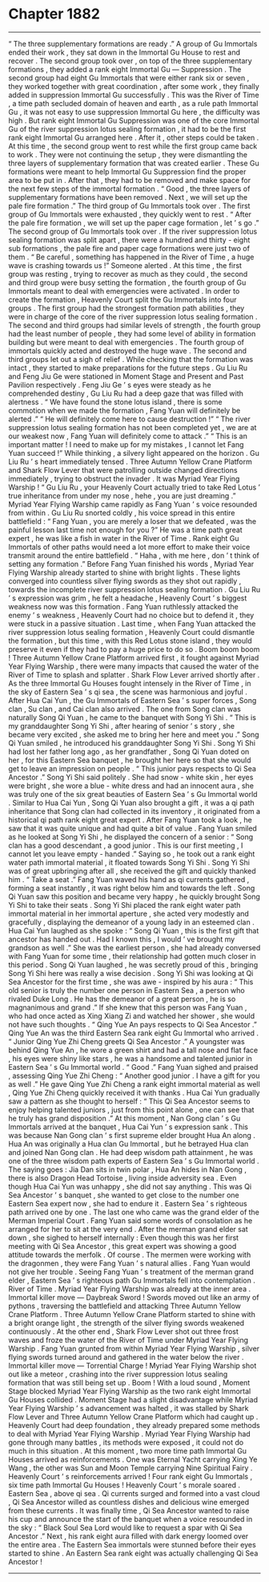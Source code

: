 
# Chapter 1882


---

“ The three supplementary formations are ready .” A group of Gu Immortals ended their work , they sat down in the Immortal Gu House to rest and recover .
The second group took over , on top of the three supplementary formations , they added a rank eight Immortal Gu — Suppression .
The second group had eight Gu Immortals that were either rank six or seven , they worked together with great coordination , after some work , they finally added in suppression Immortal Gu successfully .
This was the River of Time , a time path secluded domain of heaven and earth , as a rule path Immortal Gu , it was not easy to use suppression Immortal Gu here , the difficulty was high .
But rank eight Immortal Gu Suppression was one of the core Immortal Gu of the river suppression lotus sealing formation , it had to be the first rank eight Immortal Gu arranged here . After it , other steps could be taken .
At this time , the second group went to rest while the first group came back to work .
They were not continuing the setup , they were dismantling the three layers of supplementary formation that was created earlier .
These Gu formations were meant to help Immortal Gu Suppression find the proper area to be put in . After that , they had to be removed and make space for the next few steps of the immortal formation .
“ Good , the three layers of supplementary formations have been removed . Next , we will set up the pale fire formation .” The third group of Gu Immortals took over .
The first group of Gu Immortals were exhausted , they quickly went to rest .
“ After the pale fire formation , we will set up the paper cage formation , let ’ s go .” The second group of Gu Immortals took over .
If the river suppression lotus sealing formation was split apart , there were a hundred and thirty - eight sub formations , the pale fire and paper cage formations were just two of them .
“ Be careful , something has happened in the River of Time , a huge wave is crashing towards us !” Someone alerted .
At this time , the first group was resting , trying to recover as much as they could , the second and third group were busy setting the formation , the fourth group of Gu Immortals meant to deal with emergencies were activated .
In order to create the formation , Heavenly Court split the Gu Immortals into four groups . The first group had the strongest formation path abilities , they were in charge of the core of the river suppression lotus sealing formation . The second and third groups had similar levels of strength , the fourth group had the least number of people , they had some level of ability in formation building but were meant to deal with emergencies .
The fourth group of immortals quickly acted and destroyed the huge wave .
The second and third groups let out a sigh of relief . While checking that the formation was intact , they started to make preparations for the future steps .
Gu Liu Ru and Feng Jiu Ge were stationed in Moment Stage and Present and Past Pavilion respectively .
Feng Jiu Ge ’ s eyes were steady as he comprehended destiny , Gu Liu Ru had a deep gaze that was filled with alertness .
“ We have found the stone lotus island , there is some commotion when we made the formation , Fang Yuan will definitely be alerted .”
“ He will definitely come here to cause destruction !”
“ The river suppression lotus sealing formation has not been completed yet , we are at our weakest now , Fang Yuan will definitely come to attack .”
“ This is an important matter ! I need to make up for my mistakes , I cannot let Fang Yuan succeed !”
While thinking , a silvery light appeared on the horizon .
Gu Liu Ru ’ s heart immediately tensed .
Three Autumn Yellow Crane Platform and Shark Flow Lever that were patrolling outside changed directions immediately , trying to obstruct the invader .
It was Myriad Year Flying Warship !
“ Gu Liu Ru , your Heavenly Court actually tried to take Red Lotus ’ true inheritance from under my nose , hehe , you are just dreaming .” Myriad Year Flying Warship came rapidly as Fang Yuan ’ s voice resounded from within .
Gu Liu Ru snorted coldly , his voice spread in this entire battlefield : “ Fang Yuan , you are merely a loser that we defeated , was the painful lesson last time not enough for you ?”
He was a time path great expert , he was like a fish in water in the River of Time . Rank eight Gu Immortals of other paths would need a lot more effort to make their voice transmit around the entire battlefield .
“ Haha , with me here , don ’ t think of setting any formation .” Before Fang Yuan finished his words , Myriad Year Flying Warship already started to shine with bright lights .
These lights converged into countless silver flying swords as they shot out rapidly , towards the incomplete river suppression lotus sealing formation .
Gu Liu Ru ’ s expression was grim , he felt a headache , Heavenly Court ’ s biggest weakness now was this formation .
Fang Yuan ruthlessly attacked the enemy ’ s weakness , Heavenly Court had no choice but to defend it , they were stuck in a passive situation .
Last time , when Fang Yuan attacked the river suppression lotus sealing formation , Heavenly Court could dismantle the formation , but this time , with this Red Lotus stone island , they would preserve it even if they had to pay a huge price to do so .
Boom boom boom !
Three Autumn Yellow Crane Platform arrived first , it fought against Myriad Year Flying Warship , there were many impacts that caused the water of the River of Time to splash and splatter .
Shark Flow Lever arrived shortly after .
As the three Immortal Gu Houses fought intensely in the River of Time , in the sky of Eastern Sea ’ s qi sea , the scene was harmonious and joyful .
After Hua Cai Yun , the Gu Immortals of Eastern Sea ’ s super forces , Song clan , Su clan , and Cai clan also arrived .
The one from Song clan was naturally Song Qi Yuan , he came to the banquet with Song Yi Shi .
“ This is my granddaughter Song Yi Shi , after hearing of senior ’ s story , she became very excited , she asked me to bring her here and meet you .” Song Qi Yuan smiled , he introduced his granddaughter Song Yi Shi .
Song Yi Shi had lost her father long ago , as her grandfather , Song Qi Yuan doted on her , for this Eastern Sea banquet , he brought her here so that she would get to leave an impression on people .
“ This junior pays respects to Qi Sea Ancestor .” Song Yi Shi said politely .
She had snow - white skin , her eyes were bright , she wore a blue - white dress and had an innocent aura , she was truly one of the six great beauties of Eastern Sea ’ s Gu Immortal world .
Similar to Hua Cai Yun , Song Qi Yuan also brought a gift , it was a qi path inheritance that Song clan had collected in its inventory , it originated from a historical qi path rank eight great expert . After Fang Yuan took a look , he saw that it was quite unique and had quite a bit of value .
Fang Yuan smiled as he looked at Song Yi Shi , he displayed the concern of a senior : “ Song clan has a good descendant , a good junior . This is our first meeting , I cannot let you leave empty - handed .”
Saying so , he took out a rank eight water path immortal material , it floated towards Song Yi Shi .
Song Yi Shi was of great upbringing after all , she received the gift and quickly thanked him .
“ Take a seat .” Fang Yuan waved his hand as qi currents gathered , forming a seat instantly , it was right below him and towards the left .
Song Qi Yuan saw this position and became very happy , he quickly brought Song Yi Shi to take their seats .
Song Yi Shi placed the rank eight water path immortal material in her immortal aperture , she acted very modestly and gracefully , displaying the demeanor of a young lady in an esteemed clan .
Hua Cai Yun laughed as she spoke : “ Song Qi Yuan , this is the first gift that ancestor has handed out . Had I known this , I would ’ ve brought my grandson as well .”
She was the earliest person , she had already conversed with Fang Yuan for some time , their relationship had gotten much closer in this period .
Song Qi Yuan laughed , he was secretly proud of this , bringing Song Yi Shi here was really a wise decision .
Song Yi Shi was looking at Qi Sea Ancestor for the first time , she was awe - inspired by his aura : “ This old senior is truly the number one person in Eastern Sea , a person who rivaled Duke Long . He has the demeanor of a great person , he is so magnanimous and grand .”
If she knew that this person was Fang Yuan , who had once acted as Xing Xiang Zi and watched her shower , she would not have such thoughts .
“ Qing Yue An pays respects to Qi Sea Ancestor .” Qing Yue An was the third Eastern Sea rank eight Gu Immortal who arrived .
“ Junior Qing Yue Zhi Cheng greets Qi Sea Ancestor .” A youngster was behind Qing Yue An , he wore a green shirt and had a tall nose and flat face , his eyes were shiny like stars , he was a handsome and talented junior in Eastern Sea ’ s Gu Immortal world .
“ Good .” Fang Yuan sighed and praised , assessing Qing Yue Zhi Cheng : “ Another good junior . I have a gift for you as well .”
He gave Qing Yue Zhi Cheng a rank eight immortal material as well , Qing Yue Zhi Cheng quickly received it with thanks .
Hua Cai Yun gradually saw a pattern as she thought to herself : “ This Qi Sea Ancestor seems to enjoy helping talented juniors , just from this point alone , one can see that he truly has grand disposition .”
At this moment , Nan Gong clan ’ s Gu Immortals arrived at the banquet , Hua Cai Yun ’ s expression sank .
This was because Nan Gong clan ’ s first supreme elder brought Hua An along .
Hua An was originally a Hua clan Gu Immortal , but he betrayed Hua clan and joined Nan Gong clan . He had deep wisdom path attainment , he was one of the three wisdom path experts of Eastern Sea ’ s Gu Immortal world .
The saying goes : Jia Dan sits in twin polar , Hua An hides in Nan Gong , there is also Dragon Head Tortoise , living inside adversity sea .
Even though Hua Cai Yun was unhappy , she did not say anything . This was Qi Sea Ancestor ’ s banquet , she wanted to get close to the number one Eastern Sea expert now , she had to endure it .
Eastern Sea ’ s righteous path arrived one by one .
The last one who came was the grand elder of the Merman Imperial Court .
Fang Yuan said some words of consolation as he arranged for her to sit at the very end .
After the merman grand elder sat down , she sighed to herself internally : Even though this was her first meeting with Qi Sea Ancestor , this great expert was showing a good attitude towards the merfolk .
Of course .
The mermen were working with the dragonmen , they were Fang Yuan ’ s natural allies .
Fang Yuan would not give her trouble .
Seeing Fang Yuan ’ s treatment of the merman grand elder , Eastern Sea ’ s righteous path Gu Immortals fell into contemplation .
River of Time .
Myriad Year Flying Warship was already at the inner area .
Immortal killer move — Daybreak Sword !
Swords moved out like an army of pythons , traversing the battlefield and attacking Three Autumn Yellow Crane Platform .
Three Autumn Yellow Crane Platform started to shine with a bright orange light , the strength of the silver flying swords weakened continuously .
At the other end , Shark Flow Lever shot out three frost waves and froze the water of the River of Time under Myriad Year Flying Warship .
Fang Yuan grunted from within Myriad Year Flying Warship , silver flying swords turned around and gathered in the water below the river .
Immortal killer move — Torrential Charge !
Myriad Year Flying Warship shot out like a meteor , crashing into the river suppression lotus sealing formation that was still being set up .
Boom !
With a loud sound , Moment Stage blocked Myriad Year Flying Warship as the two rank eight Immortal Gu Houses collided .
Moment Stage had a slight disadvantage while Myriad Year Flying Warship ’ s advancement was halted , it was stalled by Shark Flow Lever and Three Autumn Yellow Crane Platform which had caught up .
Heavenly Court had deep foundation , they already prepared some methods to deal with Myriad Year Flying Warship .
Myriad Year Flying Warship had gone through many battles , its methods were exposed , it could not do much in this situation .
At this moment , two more time path Immortal Gu Houses arrived as reinforcements .
One was Eternal Yacht carrying Xing Ye Wang , the other was Sun and Moon Temple carrying Nine Spiritual Fairy .
Heavenly Court ’ s reinforcements arrived !
Four rank eight Gu Immortals , six time path Immortal Gu Houses !
Heavenly Court ’ s morale soared .
Eastern Sea , above qi sea .
Qi currents surged and formed into a vast cloud , Qi Sea Ancestor willed as countless dishes and delicious wine emerged from these currents .
It was finally time , Qi Sea Ancestor wanted to raise his cup and announce the start of the banquet when a voice resounded in the sky : “ Black Soul Sea Lord would like to request a spar with Qi Sea Ancestor .”
Next , his rank eight aura filled with dark energy loomed over the entire area .
The Eastern Sea immortals were stunned before their eyes started to shine .
An Eastern Sea rank eight was actually challenging Qi Sea Ancestor !

---

